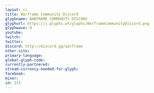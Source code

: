 ```yaml
---
layout: cc
title: Warframe Community Discord
glyphname: WARFRAME COMMUNITY DISCORD
glyphurl: https://i.glyphs.wf/glyphs/WarframeCommunityDiscord.png
glyphwave: 9
youtube: 
twitch: 
twitter: 
discord: http://discord.gg/warframe
other-site: 
primary-language: 
global-glyph-code: 
currently-partnered: 
stream-currency-needed-for-glyph: 
facebook: 
mixer: 
id: 215
---
```


